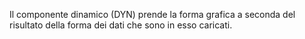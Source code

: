Il componente dinamico (DYN) prende la forma grafica a seconda del risultato della forma dei dati che sono in esso caricati.
